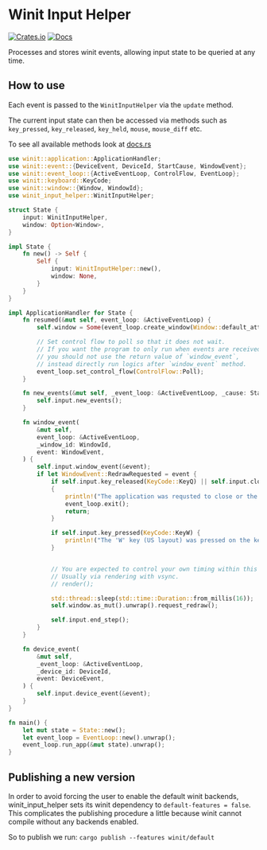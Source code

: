 # Winit Input Helper

[![Crates.io](https://img.shields.io/crates/v/winit_input_helper.svg)](https://crates.io/crates/winit_input_helper)
[![Docs](https://docs.rs/winit_input_helper/badge.svg)](https://docs.rs/winit_input_helper)

Processes and stores winit events, allowing input state to be queried at any time.

## How to use

Each event is passed to the `WinitInputHelper` via the `update` method.

The current input state can then be accessed via methods such as `key_pressed`, `key_released`, `key_held`, `mouse`, `mouse_diff` etc.

To see all available methods look at [docs.rs](https://docs.rs/winit_input_helper)

```rust
use winit::application::ApplicationHandler;
use winit::event::{DeviceEvent, DeviceId, StartCause, WindowEvent};
use winit::event_loop::{ActiveEventLoop, ControlFlow, EventLoop};
use winit::keyboard::KeyCode;
use winit::window::{Window, WindowId};
use winit_input_helper::WinitInputHelper;

struct State {
    input: WinitInputHelper,
    window: Option<Window>,
}

impl State {
    fn new() -> Self {
        Self {
            input: WinitInputHelper::new(),
            window: None,
        }
    }
}

impl ApplicationHandler for State {
    fn resumed(&mut self, event_loop: &ActiveEventLoop) {
        self.window = Some(event_loop.create_window(Window::default_attributes()).unwrap());

        // Set control flow to poll so that it does not wait.
        // If you want the program to only run when events are received,
        // you should not use the return value of `window_event`,
        // instead directly run logics after `window_event` method.
        event_loop.set_control_flow(ControlFlow::Poll);
    }

    fn new_events(&mut self, _event_loop: &ActiveEventLoop, _cause: StartCause) {
        self.input.new_events();
    }

    fn window_event(
        &mut self,
        event_loop: &ActiveEventLoop,
        _window_id: WindowId,
        event: WindowEvent,
    ) {
        self.input.window_event(&event);
        if let WindowEvent::RedrawRequested = event {
            if self.input.key_released(KeyCode::KeyQ) || self.input.close_requested() || self.input.destroyed()
            {
                println!("The application was requsted to close or the 'Q' key was pressed, quiting the application");
                event_loop.exit();
                return;
            }

            if self.input.key_pressed(KeyCode::KeyW) {
                println!("The 'W' key (US layout) was pressed on the keyboard");
            }


            // You are expected to control your own timing within this block.
            // Usually via rendering with vsync.
            // render();

            std::thread::sleep(std::time::Duration::from_millis(16));
            self.window.as_mut().unwrap().request_redraw();

            self.input.end_step();
        }
    }

    fn device_event(
        &mut self,
        _event_loop: &ActiveEventLoop,
        _device_id: DeviceId,
        event: DeviceEvent,
    ) {
        self.input.device_event(&event);
    }
}

fn main() {
    let mut state = State::new();
    let event_loop = EventLoop::new().unwrap();
    event_loop.run_app(&mut state).unwrap();
}
```

## Publishing a new version

In order to avoid forcing the user to enable the default winit backends, winit_input_helper sets its winit dependency to `default-features = false`.
This complicates the publishing procedure a little because winit cannot compile without any backends enabled.

So to publish we run: `cargo publish --features winit/default`
